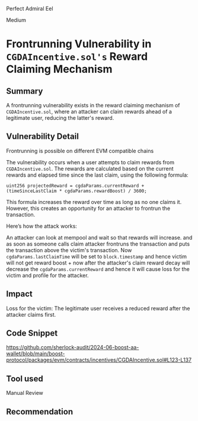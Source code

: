 Perfect Admiral Eel

Medium

# Frontrunning Vulnerability in `CGDAIncentive.sol's` Reward Claiming Mechanism

## Summary
A frontrunning vulnerability exists in the reward claiming mechanism of `CGDAIncentive.sol`, where an attacker can claim rewards ahead of a legitimate user, reducing the latter's reward.

## Vulnerability Detail

Frontrunning is possible on different EVM compatible chains

The vulnerability occurs when a user attempts to claim rewards from `CGDAIncentive.sol`. The rewards are calculated based on the current rewards and elapsed time since the last claim, using the following formula:

```solidity
uint256 projectedReward = cgdaParams.currentReward + (timeSinceLastClaim * cgdaParams.rewardBoost) / 3600;
```
This formula increases the reward over time as long as no one claims it. However, this creates an opportunity for an attacker to frontrun the transaction.

Here’s how the attack works:

An attacker can look at mempool and wait so that rewards will increase. and as soon as someone calls claim attacker frontruns the transaction and puts the transaction above the victim's transaction. Now `cgdaParams.lastClaimTime` will be set to `block.timestamp` and hence victim will not get reward boost + now after the attacker's claim reward decay will decrease the `cgdaParams.currentReward` and hence it will cause loss for the victim and profile for the attacker.

## Impact

Loss for the victim: The legitimate user receives a reduced reward after the attacker claims first.

## Code Snippet

https://github.com/sherlock-audit/2024-06-boost-aa-wallet/blob/main/boost-protocol/packages/evm/contracts/incentives/CGDAIncentive.sol#L123-L137

## Tool used

Manual Review

## Recommendation